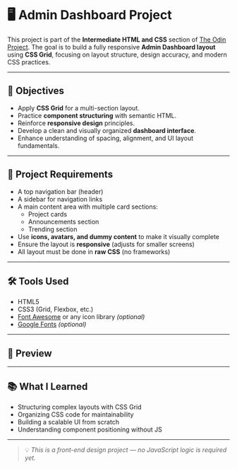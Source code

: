 # 🖥️ Admin Dashboard Project

This project is part of the **Intermediate HTML and CSS** section of [The Odin Project](https://www.theodinproject.com). The goal is to build a fully responsive **Admin Dashboard layout** using **CSS Grid**, focusing on layout structure, design accuracy, and modern CSS practices.

---

## 📌 Objectives

- Apply **CSS Grid** for a multi-section layout.
- Practice **component structuring** with semantic HTML.
- Reinforce **responsive design** principles.
- Develop a clean and visually organized **dashboard interface**.
- Enhance understanding of spacing, alignment, and UI layout fundamentals.

---

## 🧩 Project Requirements

- A top navigation bar (header)
- A sidebar for navigation links
- A main content area with multiple card sections:
  - Project cards
  - Announcements section
  - Trending section
- Use **icons, avatars, and dummy content** to make it visually complete
- Ensure the layout is **responsive** (adjusts for smaller screens)
- All layout must be done in **raw CSS** (no frameworks)

---

## 🛠️ Tools Used

- HTML5
- CSS3 (Grid, Flexbox, etc.)
- [Font Awesome](https://fontawesome.com/) or any icon library *(optional)*
- [Google Fonts](https://fonts.google.com/) *(optional)*

---

## 📸 Preview

---

## 📚 What I Learned

- Structuring complex layouts with CSS Grid
- Organizing CSS code for maintainability
- Building a scalable UI from scratch
- Understanding component positioning without JS

---

> 💡 *This is a front-end design project — no JavaScript logic is required yet.*

